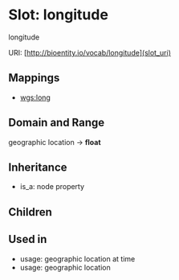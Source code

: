 # Slot: longitude


longitude

URI: [http://bioentity.io/vocab/longitude](slot_uri)
## Mappings

 * [wgs:long](http://purl.obolibrary.org/obo/wgs_long)
## Domain and Range

geographic location -> **float**
## Inheritance

 *  is_a: node property
## Children

## Used in

 *  usage: geographic location at time
 *  usage: geographic location
